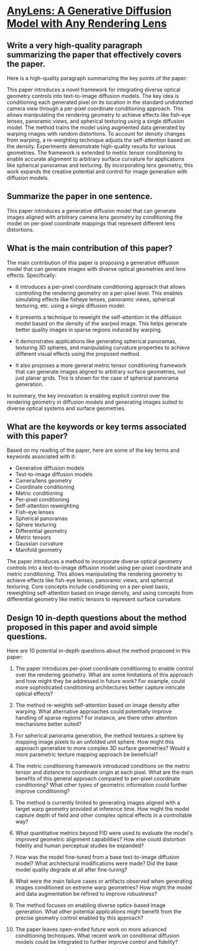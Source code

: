 # [AnyLens: A Generative Diffusion Model with Any Rendering Lens](https://arxiv.org/abs/2311.17609)

## Write a very high-quality paragraph summarizing the paper that effectively covers the paper.

 Here is a high-quality paragraph summarizing the key points of the paper:

This paper introduces a novel framework for integrating diverse optical geometry controls into text-to-image diffusion models. The key idea is conditioning each generated pixel on its location in the standard undistorted camera view through a per-pixel coordinate conditioning approach. This allows manipulating the rendering geometry to achieve effects like fish-eye lenses, panoramic views, and spherical texturing using a single diffusion model. The method trains the model using augmented data generated by warping images with random distortions. To account for density changes from warping, a re-weighting technique adjusts the self-attention based on the density. Experiments demonstrate high-quality results for various geometries. The framework is extended to metric tensor conditioning to enable accurate alignment to arbitrary surface curvature for applications like spherical panoramas and texturing. By incorporating lens geometry, this work expands the creative potential and control for image generation with diffusion models.


## Summarize the paper in one sentence.

 This paper introduces a generative diffusion model that can generate images aligned with arbitrary camera lens geometry by conditioning the model on per-pixel coordinate mappings that represent different lens distortions.


## What is the main contribution of this paper?

 The main contribution of this paper is proposing a generative diffusion model that can generate images with diverse optical geometries and lens effects. Specifically:

- It introduces a per-pixel coordinate conditioning approach that allows controlling the rendering geometry on a per-pixel level. This enables simulating effects like fisheye lenses, panoramic views, spherical texturing, etc. using a single diffusion model.

- It presents a technique to reweight the self-attention in the diffusion model based on the density of the warped image. This helps generate better quality images in sparse regions induced by warping. 

- It demonstrates applications like generating spherical panoramas, texturing 3D spheres, and manipulating curvature properties to achieve different visual effects using the proposed method.

- It also proposes a more general metric tensor conditioning framework that can generate images aligned to arbitrary surface geometries, not just planar grids. This is shown for the case of spherical panorama generation.

In summary, the key innovation is enabling explicit control over the rendering geometry in diffusion models and generating images suited to diverse optical systems and surface geometries.


## What are the keywords or key terms associated with this paper?

 Based on my reading of the paper, here are some of the key terms and keywords associated with it:

- Generative diffusion models
- Text-to-image diffusion models 
- Camera/lens geometry
- Coordinate conditioning
- Metric conditioning
- Per-pixel conditioning
- Self-attention reweighting
- Fish-eye lenses
- Spherical panoramas
- Sphere texturing
- Differential geometry
- Metric tensors
- Gaussian curvature
- Manifold geometry

The paper introduces a method to incorporate diverse optical geometry controls into a text-to-image diffusion model using per-pixel coordinate and metric conditioning. This allows manipulating the rendering geometry to achieve effects like fish-eye lenses, panoramic views, and spherical texturing. Core concepts include conditioning on a per-pixel basis, reweighting self-attention based on image density, and using concepts from differential geometry like metric tensors to represent surface curvature.


## Design 10 in-depth questions about the method proposed in this paper and avoid simple questions.

 Here are 10 potential in-depth questions about the method proposed in this paper:

1. The paper introduces per-pixel coordinate conditioning to enable control over the rendering geometry. What are some limitations of this approach and how might they be addressed in future work? For example, could more sophisticated conditioning architectures better capture intricate optical effects?

2. The method re-weights self-attention based on image density after warping. What alternative approaches could potentially improve handling of sparse regions? For instance, are there other attention mechanisms better suited? 

3. For spherical panorama generation, the method textures a sphere by mapping image pixels to an unfolded unit sphere. How might this approach generalize to more complex 3D surface geometries? Would a more parametric texture mapping approach be beneficial?

4. The metric conditioning framework introduced conditions on the metric tensor and distance to coordinate origin at each pixel. What are the main benefits of this general approach compared to per-pixel coordinate conditioning? What other types of geometric information could further improve conditioning?

5. The method is currently limited to generating images aligned with a target warp geometry provided at inference time. How might the model capture depth of field and other complex optical effects in a controllable way?

6. What quantitative metrics beyond FID were used to evaluate the model's improved geometric alignment capabilities? How else could distortion fidelity and human perceptual studies be expanded?  

7. How was the model fine-tuned from a base text-to-image diffusion model? What architectural modifications were made? Did the base model quality degrade at all after fine-tuning?

8. What were the main failure cases or artifacts observed when generating images conditioned on extreme warp geometries? How might the model and data augmentation be refined to improve robustness?

9. The method focuses on enabling diverse optics-based image generation. What other potential applications might benefit from the precise geometry control enabled by this approach?

10. The paper leaves open-ended future work on more advanced conditioning techniques. What recent work on conditional diffusion models could be integrated to further improve control and fidelity?
